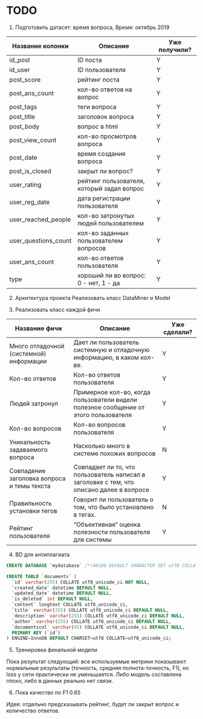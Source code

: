 # TODO
1. Подготовить датасет: время вопроса, 
Время: октябрь 2019

| Название колонки | Описание | Уже получили? |
| ---------------- | -------- | ------------- |
| id_post | ID поста | Y |
| id_user | ID пользователя | Y |
| post_score | рейтинг поста | Y |
| post_ans_count | кол-во ответов на вопрос | Y |
| post_tags | теги вопроса | Y |
| post_title | заголовок вопроса | Y |
| post_body | вопрос в html | Y |
| post_view_count | кол-во просмотров вопроса | Y |
| post_date | время создания вопроса | Y |
| post_is_closed | закрыт ли вопрос? | Y |
| user_rating | рейтинг пользователя, который задал вопрос | Y |
| user_reg_date | дата регистрации пользователя | Y |
| user_reached_people | кол-во затронутых людей пользователем | Y |
| user_questions_count | кол-во заданных пользователем вопросов | Y |
| user_ans_count | кол-во ответов пользователя | Y |
| type | хороший ли во вопрос: 0 - нет, 1 - да | Y |

2. Архитектура проекта
Реализовать класс DataMiner и Model

3. Реализовать класс каждой фичи

| Название фичи | Описание | Уже сделали? |
| ------------- | -------- | ------------ |
| Много отладочной (системной) информации | Дает ли пользователь системную и отладочную информацию, в каком кол-ве. | Y |
| Кол-во ответов | Кол-во ответов пользователя | Y |
| Людей затронул | Примерное кол-во, когда пользователи видели полезное сообщение от этого пользователя | Y |
| Кол-во вопросов | Кол-во вопросов пользователя | Y |
| Уникальность задаваемого вопроса | Насколько много в системе похожих вопросов | N |
| Совпадение заголовка вопроса и темы текста | Совпадает ли то, что пользователь написал в заголовке с тем, что описано далее в вопросе | Y |
| Правильность установки тегов | Говорит ли пользователь о том, что было установлено в тегах. | N |
| Рейтинг пользователя | “Объективная” оценка полезности пользователя для системы | Y |

4. BD для антиплагиата

```sql
CREATE DATABASE `mydatabase` /*!40100 DEFAULT CHARACTER SET utf8 COLLATE utf8_unicode_ci */ /*!80016 DEFAULT ENCRYPTION='N' */;
```

```sql
CREATE TABLE `documents` (
  `id` varchar(255) COLLATE utf8_unicode_ci NOT NULL,
  `created_date` datetime DEFAULT NULL,
  `updated_date` datetime DEFAULT NULL,
  `is_deleted` int DEFAULT NULL,
  `content` longtext COLLATE utf8_unicode_ci,
  `title` varchar(255) COLLATE utf8_unicode_ci DEFAULT NULL,
  `description` varchar(255) COLLATE utf8_unicode_ci DEFAULT NULL,
  `author` varchar(255) COLLATE utf8_unicode_ci DEFAULT NULL,
  `documentscol` varchar(45) COLLATE utf8_unicode_ci DEFAULT NULL,
  PRIMARY KEY (`id`)
) ENGINE=InnoDB DEFAULT CHARSET=utf8 COLLATE=utf8_unicode_ci;
```

5. Тренировка финальной модели

Пока результат следующий: все используемые метрики показывают нормальные результаты (точность, средняя полнота-точность, F1), но loss у сети практически не уменьшается.
Либо модель составлена плохо, либо в данных реально нет связи.

6. Пока качество по F1 0.65

Идея: отдельно предсказывать рейтинг, будет ли закрыт вопрос и количество ответов.
